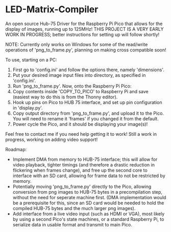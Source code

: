 # LED-Matrix-Compiler
An open source Hub-75 Driver for the Raspberry Pi Pico that allows for the display of images, running up to 125MHz! THIS PROJECT IS A VERY EARLY WORK IN PROGRESS; better instructions for setting up will follow shortly!

NOTE: Currently only works on Windows for some of the read/write operations of 'png_to_frame.py', planning on making cross compatible soon!

To use, starting on a PC: 
1. First go to 'config.ini' and follow the options there, namely 'dimensions'.
2. Put your desired image input files into directory, as specified in 'config.ini'.
3. Run 'png_to_frame.py'.
Now, onto the Raspberry Pi Pico:
4. Copy contents inside 'COPY_TO_PICO' to Raspberry Pi and save (easiest way to do this is from the Thonny editor).
5. Hook up pins on Pico to HUB 75 interface, and set up pin configuration in 'display.py'.
6. Copy output directory from 'png_to_frame.py', and upload it to the Pico. You will need to rename it 'frames' if you changed it from the default.
7. Power cycle the Pico, and it should be displaying your image(s)!

Feel free to contact me if you need help getting it to work! Still a work in progress, working on adding video support!

Roadmap:
* Implement DMA from memory to HUB-75 interface; this will allow for video playback, tighter timings (and therefore a drastic reduction in flickering when frames change), and free up the second core to interface with an SD card, allowing for frame data to not be restricted by memory.
* Potentially moving 'png_to_frame.py' directly to the Pico, allowing conversion from png images to HUB-75 bytes in a precompilation step, without the need for seperate machine first. (DMA implementation would be a prerequisite for this, since an SD card would be needed to hold the compiled HUB-75 bytes and the much larger png images).
* Add interface from a live video input (such as HDMI or VGA), most likely by using a second Pico's state machines, or a standard Raspberry Pi, to serialize data in usable format and transmit to main Pico.
